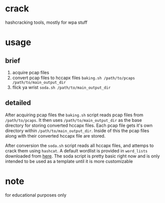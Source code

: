 # crack

hashcracking tools, mostly for wpa stuff


# usage

## brief

1) acquire pcap files
2) convert pcap files to hccapx files `baking.sh /path/to/pcaps /path/to/main_output_dir`
3) flick ya wrist `soda.sh /path/to/main_output_dir`

## detailed

After acquiring pcap files the `baking.sh` script reads pcap files from `/path/to/pcaps`. It then uses `/path/to/main_output_dir` as the base directory for storing converted hccapx files. Each pcap file gets it's own directory within `/path/to/main_output_dir`. Inside of this the pcap files along with their converted hccapx file are stored.

After conversion the `soda.sh` script reads all hccapx files, and attemps to crack them using `hashcat`. A default wordlist is provided in `word_lists` downloaded from [here](https://github.com/SnollyG0st3r/Probable-Wordlists/tree/master/Real-Passwords/WPA-Length). The soda script is pretty basic right now and is only intended to be used as a template until it is more customizable





# note

for educational purposes only